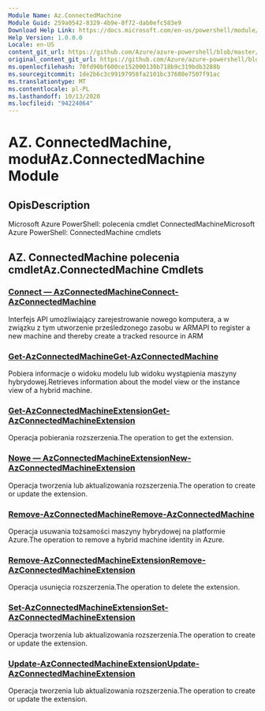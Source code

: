 ```yaml
---
Module Name: Az.ConnectedMachine
Module Guid: 259a0542-8329-4b9e-8f72-dab0efc583e9
Download Help Link: https://docs.microsoft.com/en-us/powershell/module/az.connectedmachine
Help Version: 1.0.0.0
Locale: en-US
content_git_url: https://github.com/Azure/azure-powershell/blob/master/src/ConnectedMachine/help/Az.ConnectedMachine.md
original_content_git_url: https://github.com/Azure/azure-powershell/blob/master/src/ConnectedMachine/help/Az.ConnectedMachine.md
ms.openlocfilehash: 70fd90bf600ce152000130b718b9c319bdb3288b
ms.sourcegitcommit: 1de2b6c3c99197958fa2101bc37680e7507f91ac
ms.translationtype: MT
ms.contentlocale: pl-PL
ms.lasthandoff: 10/13/2020
ms.locfileid: "94224064"
---
```

# <span data-ttu-id="f94bf-101">AZ. ConnectedMachine, moduł</span><span class="sxs-lookup"><span data-stu-id="f94bf-101">Az.ConnectedMachine Module</span></span>
## <span data-ttu-id="f94bf-102">Opis</span><span class="sxs-lookup"><span data-stu-id="f94bf-102">Description</span></span>
<span data-ttu-id="f94bf-103">Microsoft Azure PowerShell: polecenia cmdlet ConnectedMachine</span><span class="sxs-lookup"><span data-stu-id="f94bf-103">Microsoft Azure PowerShell: ConnectedMachine cmdlets</span></span>

## <span data-ttu-id="f94bf-104">AZ. ConnectedMachine polecenia cmdlet</span><span class="sxs-lookup"><span data-stu-id="f94bf-104">Az.ConnectedMachine Cmdlets</span></span>
### [<span data-ttu-id="f94bf-105">Connect — AzConnectedMachine</span><span class="sxs-lookup"><span data-stu-id="f94bf-105">Connect-AzConnectedMachine</span></span>](Connect-AzConnectedMachine.md)
<span data-ttu-id="f94bf-106">Interfejs API umożliwiający zarejestrowanie nowego komputera, a w związku z tym utworzenie prześledzonego zasobu w ARM</span><span class="sxs-lookup"><span data-stu-id="f94bf-106">API to register a new machine and thereby create a tracked resource in ARM</span></span>

### [<span data-ttu-id="f94bf-107">Get-AzConnectedMachine</span><span class="sxs-lookup"><span data-stu-id="f94bf-107">Get-AzConnectedMachine</span></span>](Get-AzConnectedMachine.md)
<span data-ttu-id="f94bf-108">Pobiera informacje o widoku modelu lub widoku wystąpienia maszyny hybrydowej.</span><span class="sxs-lookup"><span data-stu-id="f94bf-108">Retrieves information about the model view or the instance view of a hybrid machine.</span></span>

### [<span data-ttu-id="f94bf-109">Get-AzConnectedMachineExtension</span><span class="sxs-lookup"><span data-stu-id="f94bf-109">Get-AzConnectedMachineExtension</span></span>](Get-AzConnectedMachineExtension.md)
<span data-ttu-id="f94bf-110">Operacja pobierania rozszerzenia.</span><span class="sxs-lookup"><span data-stu-id="f94bf-110">The operation to get the extension.</span></span>

### [<span data-ttu-id="f94bf-111">Nowe — AzConnectedMachineExtension</span><span class="sxs-lookup"><span data-stu-id="f94bf-111">New-AzConnectedMachineExtension</span></span>](New-AzConnectedMachineExtension.md)
<span data-ttu-id="f94bf-112">Operacja tworzenia lub aktualizowania rozszerzenia.</span><span class="sxs-lookup"><span data-stu-id="f94bf-112">The operation to create or update the extension.</span></span>

### [<span data-ttu-id="f94bf-113">Remove-AzConnectedMachine</span><span class="sxs-lookup"><span data-stu-id="f94bf-113">Remove-AzConnectedMachine</span></span>](Remove-AzConnectedMachine.md)
<span data-ttu-id="f94bf-114">Operacja usuwania tożsamości maszyny hybrydowej na platformie Azure.</span><span class="sxs-lookup"><span data-stu-id="f94bf-114">The operation to remove a hybrid machine identity in Azure.</span></span>

### [<span data-ttu-id="f94bf-115">Remove-AzConnectedMachineExtension</span><span class="sxs-lookup"><span data-stu-id="f94bf-115">Remove-AzConnectedMachineExtension</span></span>](Remove-AzConnectedMachineExtension.md)
<span data-ttu-id="f94bf-116">Operacja usunięcia rozszerzenia.</span><span class="sxs-lookup"><span data-stu-id="f94bf-116">The operation to delete the extension.</span></span>

### [<span data-ttu-id="f94bf-117">Set-AzConnectedMachineExtension</span><span class="sxs-lookup"><span data-stu-id="f94bf-117">Set-AzConnectedMachineExtension</span></span>](Set-AzConnectedMachineExtension.md)
<span data-ttu-id="f94bf-118">Operacja tworzenia lub aktualizowania rozszerzenia.</span><span class="sxs-lookup"><span data-stu-id="f94bf-118">The operation to create or update the extension.</span></span>

### [<span data-ttu-id="f94bf-119">Update-AzConnectedMachineExtension</span><span class="sxs-lookup"><span data-stu-id="f94bf-119">Update-AzConnectedMachineExtension</span></span>](Update-AzConnectedMachineExtension.md)
<span data-ttu-id="f94bf-120">Operacja tworzenia lub aktualizowania rozszerzenia.</span><span class="sxs-lookup"><span data-stu-id="f94bf-120">The operation to create or update the extension.</span></span>

